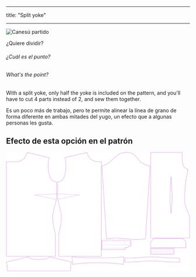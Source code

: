 - - -
title: "Split yoke"
- - -

![Canesú partido](splityoke.svg)

¿Quiere dividir?

<Note>

###### ¿Cuál es el punto?

###### What's the point?

With a split yoke, only half the yoke is included on the pattern, and you'll have to cut 4 parts instead of 2, and sew them together.

Es un poco más de trabajo, pero te permite alinear la línea de grano de forma diferente en ambas mitades del yugo, un efecto que a algunas personas les gusta.

</Note>

## Efecto de esta opción en el patrón

![Esta imagen muestra el efecto de esta opción superponiendo varias variantes que tienen un valor diferente para esta opción](simone_splityoke_sample.svg "Effect of this option on the pattern")
